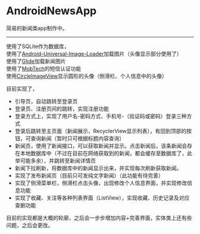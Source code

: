 # AndroidNewsApp

简易的新闻类app制作中。
&nbsp;

---
使用了SQLite作为数据库，<br>
使用了[Android-Universal-Image-Loader](https://github.com/nostra13/Android-Universal-Image-Loader)加载图片（头像显示部分使用了）<br>
使用了[Glide](https://github.com/bumptech/glide)加载新闻图片<br>
使用了[MobTech](http://www.mob.com/)的短信认证功能<br>
使用[CircleImageView](https://github.com/hdodenhof/CircleImageView)显示圆形的头像（侧滑栏、个人信息中的头像）<br>


目前实现了，
- 引导页，自动跳转至登录页
- 登录页、注册页间的跳转，实现注册功能
- 登录方式上，实现了用户名-密码方式、手机号-（验证码或密码）登录三种方式
- 登录后跳转至主页面（新闻展示，RecyclerView显示列表），有回到顶部的按钮，可查询新闻（暂时只可根据标题内容查询）
- 新闻页，使用了新闻接口，可以获取新闻并显示。点击新闻后，该条新闻会存在本地数据库中（不过在目前在网络获取到的新闻，都会缓存至数据库了，此举可能多余），并跳转至新闻详情页
- 新闻下拉刷新，将数据库中的新闻显示出来，并实现每次刷新获取新闻。
- 实现了发布新闻页（目前只可发纯文字新闻）（此功能有待完善）
- 实现了侧滑菜单栏，侧滑栏点击头像，出现修改个人信息界面，并实现修改信息功能
- 实现了收藏、关注等各种列表界面（ListView），实现收藏、历史记录及对应查删功能

目前的实现都是大概的轮廓，之后会一步步增加内容+完善界面，实体类上还有些问题，之后会更改。